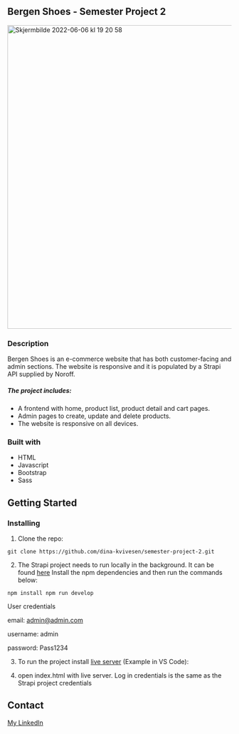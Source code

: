 ## Bergen Shoes - Semester Project 2
<img width="681" alt="Skjermbilde 2022-06-06 kl  19 20 58" src="https://user-images.githubusercontent.com/71272716/172215198-5a91a45e-28b6-435d-a746-8482339ff962.png">


### Description
Bergen Shoes is an e-commerce website that has both customer-facing and admin sections. The website is responsive and it is populated by a Strapi API supplied by Noroff.

##### The project includes:
- A frontend with home, product list, product detail and cart pages.
- Admin pages to create, update and delete products.
- The website is responsive on all devices.

### Built with
- HTML
- Javascript
- Bootstrap
- Sass

## Getting Started

### Installing
1. Clone the repo:
```
git clone https://github.com/dina-kvivesen/semester-project-2.git
```
2. The Strapi project needs to run locally in the background. It can be found [here](https://github.com/NoroffFEU/strapi-sp2)
Install the npm dependencies and then run the commands below:
```
npm install npm run develop
```
User credentials

email: admin@admin.com

username: admin

password: Pass1234

3. To run the project install [live server]([https://marketplace.visualstudio.com/items?itemName=ritwickdey.LiveServer]) (Example in VS Code):

4. open index.html with live server. Log in credentials is the same as the Strapi project credentials

## Contact

[My LinkedIn](https://www.linkedin.com/in/dina-kvivesen-7ab5141b4/)

